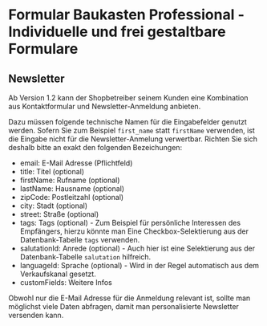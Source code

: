 # Formular Baukasten Professional - Individuelle und frei gestaltbare Formulare

## Newsletter

Ab Version 1.2 kann der Shopbetreiber seinem Kunden eine Kombination aus
Kontaktformular und Newsletter-Anmeldung anbieten.

Dazu müssen folgende technische Namen für die Eingabefelder genutzt werden.
Sofern Sie zum Beispiel `first_name` statt `firstName` verwenden, ist die Eingabe
nicht für die Newsletter-Anmelung verwertbar. Richten Sie sich deshalb bitte
an exakt den folgenden Bezeichungen:
 
- email: E-Mail Adresse (Pflichtfeld)
- title: Titel (optional)
- firstName: Rufname (optional)
- lastName: Hausname (optional)
- zipCode: Postleitzahl (optional)
- city: Stadt (optional)
- street: Straße (optional)
- tags: Tags (optional) - Zum Beispiel für persönliche Interessen des Empfängers, hierzu könnte man Eine Checkbox-Selektierung aus der Datenbank-Tabelle `tags` verwenden.
- salutationId: Anrede (optional) - Auch hier ist eine Selektierung aus der Datenbank-Tabelle `salutation` hilfreich.
- languageId: Sprache (optional) - Wird in der Regel automatisch aus dem Verkaufskanal gesetzt.
- customFields: Weitere Infos

Obwohl nur die E-Mail Adresse für die Anmeldung relevant ist, sollte man
möglichst viele Daten abfragen, damit man personalisierte Newsletter versenden
kann.